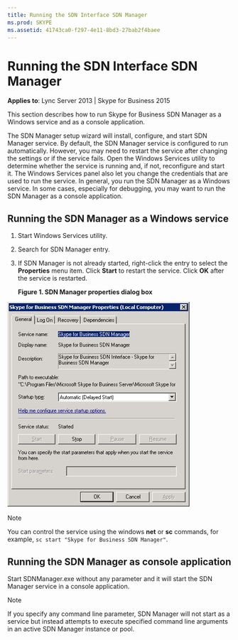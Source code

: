 ```yaml
---
title: Running the SDN Interface SDN Manager
ms.prod: SKYPE
ms.assetid: 41743ca0-f297-4e11-8bd3-27bab2f4baee
---
```



# Running the SDN Interface SDN Manager

 
  
    
    

 **Applies to**: Lync Server 2013 | Skype for Business 2015

This section describes how to run Skype for Business SDN Manager as a Windows service and as a console application. 
  
The SDN Manager setup wizard will install, configure, and start SDN Manager service. By default, the SDN Manager service is configured to run automatically. However, you may need to restart the service after changing the settings or if the service fails. Open the Windows Services utility to determine whether the service is running and, if not, reconfigure and start it. The Windows Services panel also let you change the credentials that are used to run the service. In general, you run the SDN Manager as a Windows service. In some cases, especially for debugging, you may want to run the SDN Manager as a console application. 

## Running the SDN Manager as a Windows service


1. Start Windows Services utility. 
    
  
2. Search for SDN Manager entry. 
    
  
3. If SDN Manager is not already started, right-click the entry to select the **Properties** menu item. Click **Start** to restart the service. Click **OK** after the service is restarted.
    
   **Figure 1. SDN Manager properties dialog box**

  

  ![SDN Manager properties dialog](../images/5565cc50-7e37-4ba1-84b4-a3aff0a8881a.png)
  

    
> [!NOTE]
> You can control the service using the windows **net** or **sc** commands, for example, `sc start "Skype for Business SDN Manager"`. 

## Running the SDN Manager as console application

Start SDNManager.exe without any parameter and it will start the SDN Manager service in a console application. 
  
    
    

> [!NOTE]
> If you specify any command line parameter, SDN Manager will not start as a service but instead attempts to execute specified command line arguments in an active SDN Manager instance or pool. 
  
    
    


